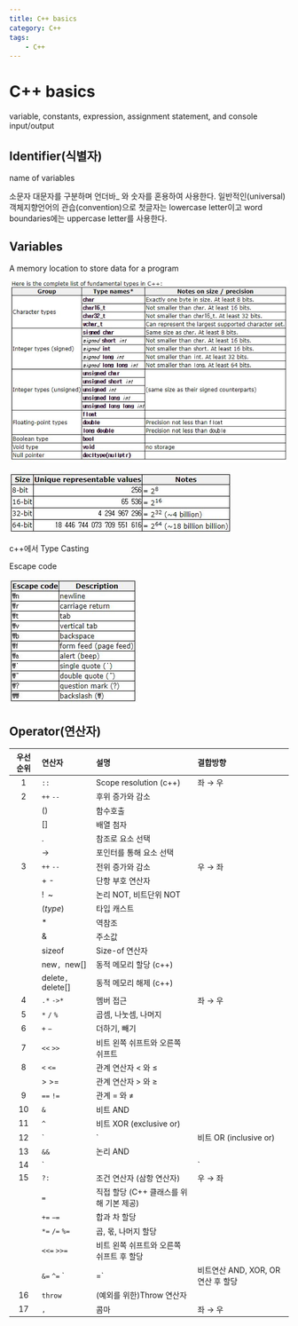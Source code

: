 ```yaml
---
title: C++ basics
category: C++
tags:
    - C++
---
```


# C++ basics

variable, constants, expression, assignment statement, and console input/output

## Identifier(식별자)

name of variables

소문자 대문자를 구분하며 언더바_ 와 숫자를 혼용하여 사용한다.
일반적인(universal) 객체지향언어의 관습(convention)으로 첫글자는 lowercase letter이고 word boundaries에는 uppercase letter를 사용한다.

## Variables

A memory location to store data for a program

[![Alt text](/assets/img/C++/C++variable.jpg "Variable")][cplusplus]

[![Alt text](/assets/img/C++/data_size.jpg)][cplusplus]

c++에서 Type Casting

Escape code

[![Alt text](/assets/img/C++/Escape_code.jpg)][cplusplus]

[cplusplus]: http://www.cplusplus.com/doc/tutorial/variables/



## Operator(연산자)


| 우선순위 | 연산자             | 설명                                     | 결합방향 |
| :------: | :----------------- | :--------------------------------------- | :------- |
|    1     | `::`               | Scope resolution (c++)                   | 좌 → 우  |
|    2     | `++` `--`          | 후위 증가와 감소                         |          |
|          | ()                 | 함수호출                                 |          |
|          | []                 | 배열 첨자                                |          |
|          | .                  | 참조로 요소 선택                         |          |
|          | ->                 | 포인터를 통해 요소 선택                  |          |
|    3     | `++` `--`          | 전위 증가와 감소                         | 우 → 좌  |
|          | + -                | 단항 부호 연산자                         |          |
|          | !` `~              | 논리 NOT, 비트단위 NOT                   |          |
|          | (*type*)           | 타입 캐스트                              |          |
|          | *                  | 역참조                                   |          |
|          | &                  | 주소값                                   |          |
|          | sizeof             | Size-of 연산자                           |          |
|          | new`, `new[]       | 동적 메모리 할당 (c++)                   |          |
|          | delete`, `delete[] | 동적 메모리 해제 (c++)                   |          |
|    4     | `.*` `->*`         | 멤버 접근                                | 좌 → 우  |
|    5     | `*` `/` `%`        | 곱셈, 나눗셈, 나머지                     |          |
|    6     | `+` `−`            | 더하기, 빼기                             |          |
|    7     | `<<` `>>`          | 비트 왼쪽 쉬프트와 오른쪽 쉬프트         |          |
|    8     | `<` `<=`           | 관계 연산자 < 와 ≤                       |          |
|          | \> >=              | 관계 연산자 > 와 ≥                       |          |
|    9     | `==` `!=`          | 관계 = 와 ≠                              |          |
|    10    | `&`                | 비트 AND                                 |          |
|    11    | `^`                | 비트 XOR (exclusive or)                  |          |
|    12    | `|`                | 비트 OR (inclusive or)                   |          |
|    13    | `&&`               | 논리 AND                                 |          |
|    14    | `||`               | 논리 OR                                  |          |
|    15    | `?:`               | 조건 연산자 (삼항 연산자)                | 우 → 좌  |
|          | `=`                | 직접 할당 (C++ 클래스를 위해 기본 제공)  |          |
|          | `+=` `−=`          | 합과 차 할당                             |          |
|          | `*=` `/=` `%=`     | 곱, 몫, 나머지 할당                      |          |
|          | `<<=` `>>=`        | 비트 왼쪽 쉬프트와 오른쪽 쉬프트 후 할당 |          |
|          | `&=` `^=` `|=`     | 비트연산 AND, XOR, OR 연산 후 할당       |          |
|    16    | `throw`            | (예외를 위한)Throw 연산자                |          |
|    17    | `,`                | 콤마                                     | 좌 → 우  |

